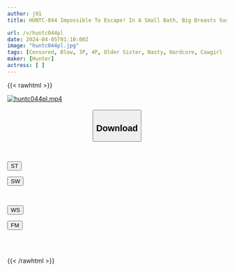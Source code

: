 ```yaml
---
author: j91
title: HUNTC-044 Impossible To Escape! In A Small Bath, Big Breasts Suddenly Approach And There Is No Escape! My Sister-in-law Came Back To Her Parents' House For The First Time In A While And Suddenly Said, ``Let's Take A Bath Together!''

url: /v/huntc044pl
date: 2024-04-05T01:10:00Z
image: "huntc044pl.jpg"
tags: [Censored, Blow, 3P, 4P, Older Sister, Nasty, Hardcore, Cowgirl	]
maker: [Hunter]
actress: [ ]
---
```



{{< rawhtml >}}

<div class="video" data-videoid="Lqz6rQ3zv8iRLRd">
    <a href="javascript:;">
        <img src="/v/huntc044pl/huntc044pl.jpg" width="WIDTH" height="HEIGHT" alt="huntc044pl.mp4" loading="lazy">
    </a>
</div>

<script type="text/javascript" src="https://j91.asia/asset/on-demand-st.js"></script>

<br>
  <link rel="stylesheet" href="https://j91.asia/asset/bs5.css">
  
  <center>
  <button class="btn btn-primary" type="button" data-bs-toggle="collapse" data-bs-target=".multi-collapse" aria-expanded="false" aria-controls="multiCollapseExample1 multiCollapseExample2"><h2>Download</h2></button></center>
</p>
<div class="row">
  <div class="col">
    <div class="collapse multi-collapse" id="multiCollapseExample1">
      <div class="card card-body">
	      	      <br>
<div class="buttons">  
<p><a href="https://streamtape.to/v/Lqz6rQ3zv8iRLRd" target="_blank"><button class="btn-hover color-3"><i class="fa fa-download"></i> ST</button></a></p>
<p><a href="https://asnwish.com/l218kea6odn5" target="_blank"><button class="btn-hover color-2"><i class="fa fa-download"></i> SW</button></a></p></div>
    </div>
  </div>
</div>
  <div class="col">
    <div class="collapse multi-collapse" id="multiCollapseExample2">
      <div class="card card-body">
	      <br>
<div class="buttons">
<p><a href="https://wolfstream.tv/rxyh1y03qgcm"><button class="btn-hover color-9"><i class="fa fa-download"></i> WS</button></a></p>
<p><a href="https://filemoon.sx/d/tghwdw736xvt"><button class="btn-hover color-8"><i class="fa fa-download"></i> FM</button></a></p></div>
<br><br>
      </div>
    </div>
  </div>
</div>

{{< /rawhtml >}}